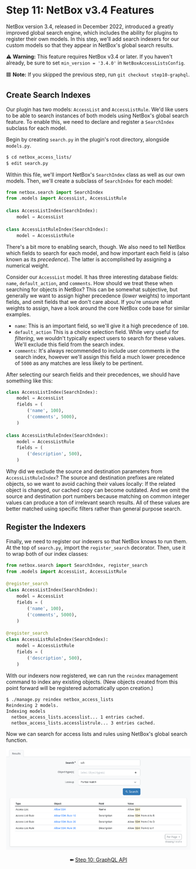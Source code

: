 # Step 11: NetBox v3.4 Features

NetBox version 3.4, released in December 2022, introduced a greatly improved global search engine, which includes the ability for plugins to register their own models. In this step, we'll add search indexers for our custom models so that they appear in NetBox's global search results.

:warning: **Warning:** This feature requires NetBox v3.4 or later. If you haven't already, be sure to set `min_version = '3.4.0'` in `NetBoxAccessListsConfig`.

:blue_square: **Note:** If you skipped the previous step, run `git checkout step10-graphql`.

## Create Search Indexes

Our plugin has two models: `AccessList` and `AccessListRule`. We'd like users to be able to search instances of both models using NetBox's global search feature. To enable this, we need to declare and register a `SearchIndex` subclass for each model.

Begin by creating `search.py` in the plugin's root directory, alongside `models.py`.

```bash
$ cd netbox_access_lists/
$ edit search.py
```

Within this file, we'll import NetBox's `SearchIndex` class as well as our own models. Then, we'll create a subclass of `SearchIndex` for each model:

```python
from netbox.search import SearchIndex
from .models import AccessList, AccessListRule

class AccessListIndex(SearchIndex):
    model = AccessList

class AccessListRuleIndex(SearchIndex):
    model = AccessListRule
```

There's a bit more to enabling search, though. We also need to tell NetBox which fields to search for each model, and how important each field is (also known as its _precedence_). The latter is accomplished by assigning a numerical weight.

Consider our `AccessList` model. It has three interesting database fields: `name`, `default_action`, and `comments`. How should we treat these when searching for objects in NetBox? This can be somewhat subjective, but generally we want to assign higher precedence (_lower_ weights) to important fields, and omit fields that we don't care about. If you're unsure what weights to assign, have a look around the core NetBox code base for similar examples.

* `name`: This is an important field, so we'll give it a high precedence of `100`.
* `default_action` This is a choice selection field. While very useful for _filtering_, we wouldn't typically expect users to search for these values. We'll exclude this field from the search index.
* `comments`: It's always recommended to include user comments in the search index, however we'll assign this field a much lower precedence of `5000` as any matches are less likely to be pertinent.

After selecting our search fields and their precedences, we should have something like this:

```python
class AccessListIndex(SearchIndex):
    model = AccessList
    fields = (
        ('name', 100),
        ('comments', 5000),
    )

class AccessListRuleIndex(SearchIndex):
    model = AccessListRule
    fields = (
        ('description', 500),
    )
```

Why did we exclude the source and destination parameters from `AccessListRuleIndex`? The source and destination prefixes are related objects, so we want to avoid caching their values locally: If the related object is changed, our cached copy can become outdated. And we omit the source and destination port numbers because matching on common integer values can produce a ton of irrelevant search results. All of these values are better matched using specific filters rather than general purpose search.

## Register the Indexers

Finally, we need to register our indexers so that NetBox knows to run them. At the top of `search.py`, import the `register_search` decorator. Then, use it to wrap both of our index classes:

```python
from netbox.search import SearchIndex, register_search
from .models import AccessList, AccessListRule

@register_search
class AccessListIndex(SearchIndex):
    model = AccessList
    fields = (
        ('name', 100),
        ('comments', 5000),
    )

@register_search
class AccessListRuleIndex(SearchIndex):
    model = AccessListRule
    fields = (
        ('description', 500),
    )
```

With our indexers now registered, we can run the `reindex` management command to index any existing objects. (New objects created from this point forward will be registered automatically upon creation.)

```
$ ./manage.py reindex netbox_access_lists
Reindexing 2 models.
Indexing models
  netbox_access_lists.accesslist... 1 entries cached.
  netbox_access_lists.accesslistrule... 3 entries cached.
```

Now we can search for access lists and rules using NetBox's global search function.

![Search results](/images/step11-search-results.png)

<div align="center">

:arrow_left: [Step 10: GraphQL API](/tutorial/step10-graphql-api.md)

</div>
